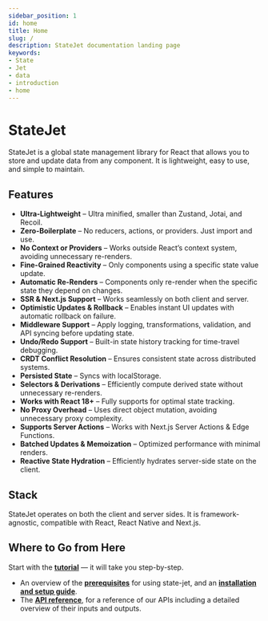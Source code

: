 ```yaml
---
sidebar_position: 1
id: home
title: Home
slug: /
description: StateJet documentation landing page
keywords:
- State
- Jet
- data
- introduction
- home
---
```


# StateJet

StateJet is a global state management library for React that allows you to store and update data from any component. It is lightweight, easy to use, and simple to maintain.

## Features

- **Ultra-Lightweight** – Ultra minified, smaller than Zustand, Jotai, and Recoil.
- **Zero-Boilerplate** – No reducers, actions, or providers. Just import and use.
- **No Context or Providers** – Works outside React’s context system, avoiding unnecessary re-renders.
- **Fine-Grained Reactivity** – Only components using a specific state value update.
- **Automatic Re-Renders** – Components only re-render when the specific state they depend on changes.
- **SSR & Next.js Support** – Works seamlessly on both client and server.
- **Optimistic Updates & Rollback** – Enables instant UI updates with automatic rollback on failure.
- **Middleware Support** – Apply logging, transformations, validation, and API syncing before updating state.
- **Undo/Redo Support** – Built-in state history tracking for time-travel debugging.
- **CRDT Conflict Resolution** – Ensures consistent state across distributed systems.
- **Persisted State** – Syncs with localStorage.
- **Selectors & Derivations** – Efficiently compute derived state without unnecessary re-renders.
- **Works with React 18+** – Fully supports for optimal state tracking.
- **No Proxy Overhead** – Uses direct object mutation, avoiding unnecessary proxy complexity.
- **Supports Server Actions** – Works with Next.js Server Actions & Edge Functions.
- **Batched Updates & Memoization** – Optimized performance with minimal renders.
- **Reactive State Hydration** – Efficiently hydrates server-side state on the client.

## Stack

StateJet operates on both the client and server sides. It is framework-agnostic, compatible with React, React Native and Next.js.

## Where to Go from Here

<div className="bigCallToAction">
Start with the <strong><a href="/docs/tutorial/intro/">tutorial</a></strong> — it will take you step-by-step.
</div>


- An overview of the **[prerequisites](/docs/getting-started/prerequisites/)** for using state-jet, and an **[installation and setup guide](/docs/getting-started/installation-and-setup/)**.
- The **[API reference](/docs/api-reference/global-state/)**, for a reference of our APIs including a detailed overview of their inputs and outputs.

